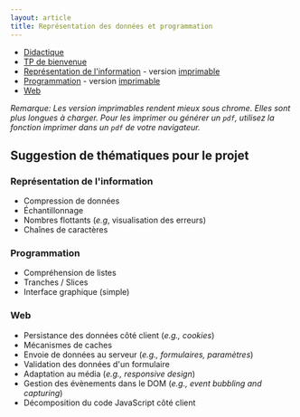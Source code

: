 ```yaml
---
layout: article
title: Représentation des données et programmation
---
```


- [Didactique](./didactique/didactique.html)
- [TP de bienvenue](./welcome.html)
- [Représentation de l'information](./prog/data.html) - version [imprimable](./prog/data.html?print-pdf)
- [Programmation](./prog/prog.html) - version [imprimable](./prog/prog.html?print-pdf)
- [Web](./web)

*Remarque: Les version imprimables rendent mieux sous chrome. Elles sont plus
longues à charger. Pour les imprimer ou générer un `pdf`, utilisez la fonction
imprimer dans un `pdf` de votre navigateur.*

## Suggestion de thématiques pour le projet

### Représentation de l'information
- Compression de données
- Échantillonnage
- Nombres flottants (_e.g_, visualisation des erreurs)
- Chaînes de caractères 

### Programmation
- Compréhension de listes
- Tranches / Slices
- Interface graphique (simple)

### Web
- Persistance des données côté client (_e.g., cookies_) 
- Mécanismes de caches
- Envoie de données au serveur (_e.g., formulaires, paramètres_)
- Validation des données d'un formulaire
- Adaptation au média (_e.g., responsive design_)
- Gestion des évènements dans le DOM (_e.g., event bubbling and capturing_)
- Décomposition du code JavaScript côté client 


